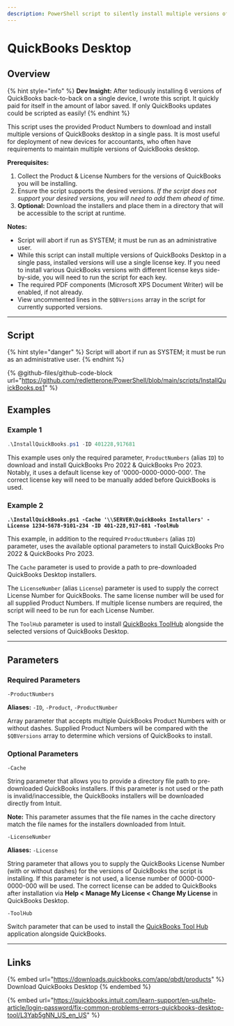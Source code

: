 ```yaml
---
description: PowerShell script to silently install multiple versions of QuickBooks desktop.
---
```


# QuickBooks Desktop

## Overview

{% hint style="info" %}
**Dev Insight:** After tediously installing 6 versions of QuickBooks back-to-back on a single device, I wrote this script. It quickly paid for itself in the amount of labor saved. If only QuickBooks updates could be scripted as easily!
{% endhint %}

This script uses the provided Product Numbers to download and install multiple versions of QuickBooks desktop in a single pass. It is most useful for deployment of new devices for accountants, who often have requirements to maintain multiple versions of QuickBooks desktop.

**Prerequisites:**

1. Collect the Product & License Numbers for the versions of QuickBooks you will be installing.
2. Ensure the script supports the desired versions. _If the script does not support your desired versions, you will need to add them ahead of time._
3. **Optional:** Download the installers and place them in a directory that will be accessible to the script at runtime.

**Notes:**

* Script will abort if run as SYSTEM; it must be run as an administrative user.
* While this script can install multiple versions of QuickBooks Desktop in a single pass, installed versions will use a single license key. If you need to install various QuickBooks versions with different license keys side-by-side, you will need to run the script for each key.
* The required PDF components (Microsoft XPS Document Writer) will be enabled, if not already.
* View uncommented lines in the `$QBVersions` array in the script for currently supported versions.

***

## Script

{% hint style="danger" %}
Script will abort if run as SYSTEM; it must be run as an administrative user.
{% endhint %}

{% @github-files/github-code-block url="https://github.com/redletterone/PowerShell/blob/main/scripts/InstallQuickBooks.ps1" %}

## Examples

### Example 1

```powershell
.\InstallQuickBooks.ps1 -ID 401228,917681
```

This example uses only the required parameter, `ProductNumbers` (alias `ID`) to download and install QuickBooks Pro 2022 & QuickBooks Pro 2023. Notably, it uses a default license key of '0000-0000-0000-000'. The correct license key will need to be manually added before QuickBooks is used.

### Example 2

<pre class="language-powershell"><code class="lang-powershell"><strong>.\InstallQuickBooks.ps1 -Cache '\\SERVER\QuickBooks Installers' -License 1234-5678-9101-234 -ID 401-228,917-681 -ToolHub
</strong></code></pre>

This example, in addition to the required `ProductNumbers` (alias `ID`) parameter, uses the available optional parameters to install QuickBooks Pro 2022 & QuickBooks Pro 2023.

The `Cache` parameter is used to provide a path to pre-downloaded QuickBooks Desktop installers.

The `LicenseNumber` (alias `License`) parameter is used to supply the correct License Number for QuickBooks. The same license number will be used for all supplied Product Numbers. If multiple license numbers are required, the script will need to be run for each License Number.

The `ToolHub` parameter is used to install [QuickBooks ToolHub](https://quickbooks.intuit.com/learn-support/en-us/help-article/login-password/fix-common-problems-errors-quickbooks-desktop-tool/L3Yab5gNN\_US\_en\_US) alongside the selected versions of QuickBooks Desktop.

***

## Parameters

### Required Parameters

`-ProductNumbers`

**Aliases:** `-ID`, `-Product`, `-ProductNumber`

Array parameter that accepts multiple QuickBooks Product Numbers with or without dashes. Supplied Product Numbers will be compared with the `$QBVersions` array to determine which versions of QuickBooks to install.

### Optional Parameters

`-Cache`

String parameter that allows you to provide a directory file path to pre-downloaded QuickBooks installers. If this parameter is not used or the path is invalid/inaccessible, the QuickBooks installers will be downloaded directly from Intuit.&#x20;

**Note:** This parameter assumes that the file names in the cache directory match the file names for the installers downloaded from Intuit.



`-LicenseNumber`

**Aliases:** `-License`

String parameter that allows you to supply the QuickBooks License Number (with or without dashes) for the versions of QuickBooks the script is installing. If this parameter is not used, a license number of 0000-0000-0000-000 will be used. The correct license can be added to QuickBooks after installation via **Help < Manage My License < Change My License** in QuickBooks Desktop.



`-ToolHub`

Switch parameter that can be used to install the [QuickBooks Tool Hub](https://quickbooks.intuit.com/learn-support/en-us/help-article/login-password/fix-common-problems-errors-quickbooks-desktop-tool/L3Yab5gNN\_US\_en\_US) application alongside QuickBooks.

***

## Links

{% embed url="https://downloads.quickbooks.com/app/qbdt/products" %}
Download QuickBooks Desktop
{% endembed %}

{% embed url="https://quickbooks.intuit.com/learn-support/en-us/help-article/login-password/fix-common-problems-errors-quickbooks-desktop-tool/L3Yab5gNN_US_en_US" %}
